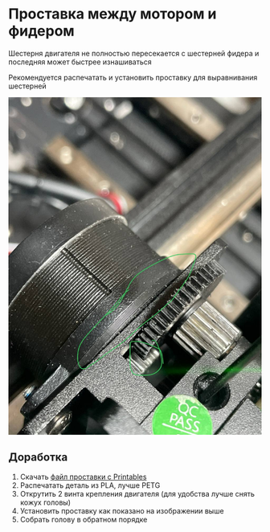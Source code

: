 # Проставка между мотором и фидером

Шестерня двигателя не полностью пересекается с шестерней фидера и последняя может быстрее изнашиваться

Рекомендуется распечатать и установить проставку для выравнивания шестерней

![Spacer](../img/spacer_between_motor_and_feeder.jpg)

## Доработка

1. Скачать [файл проставки с Printables](https://www.printables.com/model/566505-nema-14-junta-kp3s-pro-v2)
2. Распечатать деталь из PLA, лучше PETG
3. Открутить 2 винта крепления двигателя (для удобства лучше снять кожух головы)
4. Установить проставку как показано на изображении выше
5. Собрать голову в обратном порядке